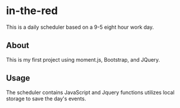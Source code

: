 # in-the-red

This is a daily scheduler based on a 9-5 eight hour work day.

## About

This is my first project using moment.js, Bootstrap, and JQuery.

## Usage

The scheduler contains JavaScript and Jquery functions utilizes local storage to save the day's events.